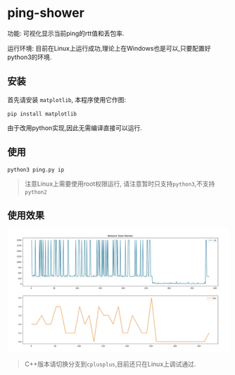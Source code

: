 # ping-shower
功能: 可视化显示当前ping的rtt值和丢包率.

运行环境: 目前在Linux上运行成功,理论上在Windows也是可以,只要配置好python3的环境.

## 安装
首先请安装 `matplotlib`, 本程序使用它作图:
```
pip install matplotlib
```

由于改用python实现,因此无需编译直接可以运行.

## 使用
```
python3 ping.py ip
```
> 注意Linux上需要使用root权限运行, 请注意暂时只支持`python3`,不支持`python2`

## 使用效果
![image](https://github.com/243286065/pictures_markdown/blob/master/tools/f75d192460770b41d7ee9aea3ac34804.png?raw=true)

> C++版本请切换分支到`cplusplus`,目前还只在Linux上调试通过.